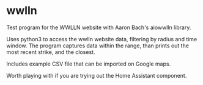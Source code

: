 # wwlln
Test program for the WWLLN website with Aaron Bach's aiowwlln library.

Uses python3 to access the wwlln website data, filtering by radius and time window.  The program captures data within the range, than prints out the most recent strike, and the closest.

Includes example CSV file that can be imported on Google maps.

Worth playing with if you are trying out the Home Assistant component.

